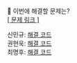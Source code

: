 👻 이번에 해결할 문제는? <br>
[[ 문제 링크 ]](https://school.programmers.co.kr/learn/courses/30/lessons/17682)

신민규: [해결 코드]() <br>
권현욱: [해결 코드]() <br>
최명후: [해결 코드]()
